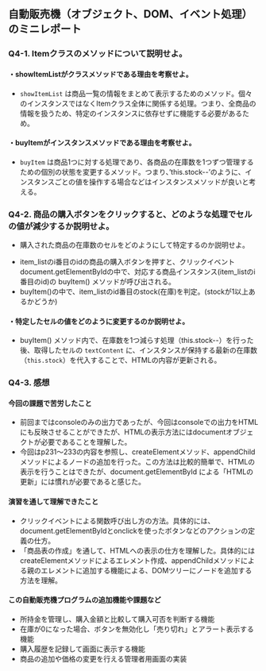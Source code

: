 ## 自動販売機（オブジェクト、DOM、イベント処理）のミニレポート
### Q4-1. Itemクラスのメソッドについて説明せよ。
#### ・showItemListがクラスメソッドである理由を考察せよ。 
- `showItemList` は商品一覧の情報をまとめて表示するためのメソッド。個々のインスタンスではなくItemクラス全体に関係する処理。つまり、全商品の情報を扱うため、特定のインスタンスに依存せずに機能する必要があるため。


#### ・buyItemがインスタンスメソッドである理由を考察せよ。
- `buyItem` は商品1つに対する処理であり、各商品の在庫数を1つずつ管理するための個別の状態を変更するメソッド。つまり、’this.stock--’のように、インスタンスごとの値を操作する場合などはインスタンスメソッドが良いと考える。

### Q4-2. 商品の購入ボタンをクリックすると、どのような処理でセルの値が減少するか説明せよ。
* 購入された商品の在庫数のセルをどのようにして特定するのか説明せよ。
- item_listのi番目のidの商品の購入ボタンを押すと、クリックイベントdocument.getElementByIdの中で、対応する商品インスタンス(item_listのi番目のid)の buyItem() メソッドが呼び出される。
- buyItem()の中で、item_listのid番目のstock(在庫)を判定。(stockが1以上あるかどうか)


#### ・特定したセルの値をどのように変更するのか説明せよ。
- buyItem() メソッド内で、在庫数を1つ減らす処理（this.stock--）を行った後、取得したセルの `textContent` に、インスタンスが保持する最新の在庫数（`this.stock`）を代入することで、HTMLの内容が更新される。

### Q4-3. 感想
#### 今回の課題で苦労したこと
- 前回まではconsoleのみの出力であったが、今回はconsoleでの出力をHTMLにも反映させることができたが、HTMLの表示方法にはdocumentオブジェクトが必要であることを理解した。
- 今回はp231～233の内容を参照し、createElementメソッド、appendChildメソッドによるノードの追加を行った。この方法は比較的簡単で、HTMLの表示を行うことはできたが、document.getElementById による「HTMLの更新」には慣れが必要であると感じた。
 
#### 演習を通して理解できたこと
- クリックイベントによる関数呼び出し方の方法。具体的には、document.getElementByIdとonclickを使ったボタンなどのアクションの定義の仕方。
- 「商品表の作成」を通して、HTMLへの表示の仕方を理解した。具体的にはcreateElementメソッドによるエレメント作成、appendChildメソッドによる親のエレメントに追加する機能による、DOMツリーにノードを追加する方法を理解。


#### この自動販売機プログラムの追加機能や課題など
- 所持金を管理し、購入金額と比較して購入可否を判断する機能
- 在庫が0になった場合、ボタンを無効化し「売り切れ」とアラート表示する機能
- 購入履歴を記録して画面に表示する機能
- 商品の追加や価格の変更を行える管理者用画面の実装
